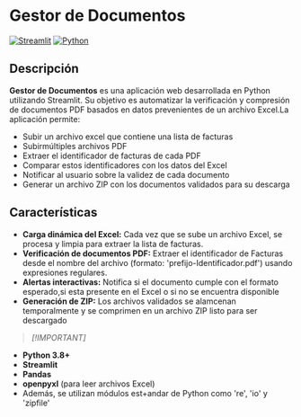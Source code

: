 # Gestor de Documentos

[![Streamlit](https://img.shields.io/badge/Deploy%20with-Streamlit-FF4B4B?logo=streamlit)](https://streamlit.io)
[![Python](https://img.shields.io/badge/Python-3.8%2B-blue?logo=python)](https://www.python.org)

## Descripción
**Gestor de Documentos** es una  aplicación web desarrollada en Python utilizando Streamlit. Su objetivo es automatizar la verificación y compresión de documentos PDF basados en datos prevenientes de un archivo Excel.La aplicación permite:

- Subir un archivo excel que contiene una lista de facturas
- Subirmúltiples archivos PDF
- Extraer el identificador de facturas de cada PDF
- Comparar estos identificadores con los datos del Excel
- Notificar al usuario sobre la validez de cada documento
- Generar un archivo ZIP con los documentos validados para su descarga

## Características

- **Carga dinámica del Excel:** Cada vez que se sube un archivo Excel, se procesa y limpia para extraer la lista de facturas.
- **Verificación de documentos PDF:** Extraer el identificador de Facturas desde el nombre del archivo (formato: 'prefijo-Identificador.pdf') usando expresiones regulares.
- **Alertas interactivas:** Notifica si el documento cumple con el formato esperado,si esta presente en el Excel o si no se encuentra disponible
- **Generación de ZIP:** Los archivos validados se alamcenan temporalmente y se comprimen en un archivo ZIP listo para ser descargado

> _[!IMPORTANT]_
- **Python 3.8+**
- **Streamlit**
- **Pandas**
- **openpyxl** (para leer archivos Excel)
- Además, se utilizan módulos est+andar de Python como 're', 'io' y 'zipfile'
